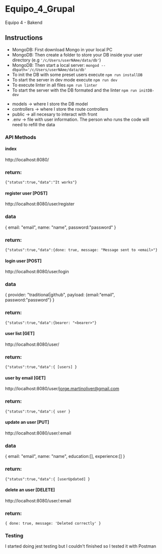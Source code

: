 # Equipo_4_Grupal
Equipo 4 - Bakend

## Instructions

- MongoDB: First download Mongo in your local PC
- MongoDB: Then create a folder to store your DB inside your user directory (e.g `'/c/Users/userNAme/data/db'`)
- MongoDB: Then start a local server: `mongod --dbpath='/c/Users/userNAme/data/db'`
- To init the DB with some preset users execute `npm run installDB`
- To start the server in dev mode execute `npm run dev`
- To execute linter in all files `npm run linter`
- To start the server with the DB formated and the linter `npm run initDB-dev`

* models -> where I store the DB model
* controllers -> where I store the route controllers
* public -> all necesary to interact with front
* .env -> file with user information. The person who runs the code will need to refill the data

### API Methods

#### index

http://localhost:8080/

### return:
`{"status":true,"data":"It works"}`

#### register user [POST]

http://localhost:8080/user/register

### data
{ email: "email", name: "name", password:"password" }

### return:
`{"status":true,"data":{done: true, message: "Message sent to <email>"}`

#### login user [POST]

http://localhost:8080/user/login

### data
{ provider: "traditional|github", payload: {email:"email", password:"password"} }

### return:
`{"status":true,"data":{bearer: "<bearer>"}`

#### user list [GET]

http://localhost:8080/user/

### return:
`{"status":true,"data":{ [users] }`

#### user by email [GET]

http://localhost:8080/user/jorge.martinoliver@gmail.com

### return:
`{"status":true,"data":{ user }`

#### update an user [PUT]

http://localhost:8080/user/:email

### data
{ email: "email", name: "name", education:[], experience:[] }

### return:
`{"status":true,"data":{ [userUpdated] }`

#### delete an user [DELETE]

http://localhost:8080/user/:email

### return:
`{ done: true, message: 'Deleted correctly' }`

### Testing

I started doing jest testing but I couldn't finished so I tested it with Postman
